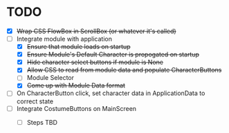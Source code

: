 # TODO

 - [x] ~~Wrap CSS FlowBox in ScrollBox (or whatever it's called)~~
 - [ ] Integrate module with application
    - [x] ~~Ensure that module loads on startup~~
    - [x] ~~Ensure Module's Default Character is propogated on startup~~
    - [x] ~~Hide character select buttons if module is None~~
    - [x] ~~Allow CSS to read from module data and populate CharacterButtons~~
    - [ ] Module Selector
    - [x] ~~Come up with Module Data format~~
 - [ ] On CharacterButton click, set character data in ApplicationData to correct state
 - [ ] Integrate CostumeButtons on MainScreen
    - [ ] Steps TBD

